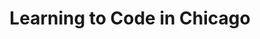 ---
title: Learning to Code in Chicago
slides:
  - title: Learning to Code in Chicago
    content_markdown: >-
      ## Learning to Code in Chicago


      ![](/uploads/learning-to-code-in-chicago/photo-1517694712202-14dd9538aa97.jpeg){:
      width="1740" height="1160"}


      [Image Source](https://unsplash.com/photos/95YRwf6CNw8)
    background_color: '#7b7b7b'
    background_image:
  - title: What is Coding
    content_markdown: '## What is coding?'
    background_color: '#7b7b7b'
    background_image:
  - title: "\_PROGRAMMING LANGUAGES"
    content_markdown: '## &nbsp;PROGRAMMING LANGUAGES'
    background_color: '#7b7b7b'
    background_image:
  - title: Java
    content_markdown: >-
      ## Java&nbsp;


      * Runs fast.&nbsp;

      * Embedded and cross platform application. Particularly interactive
      features in websites.&nbsp;

      * Over 3 billion devices use Java.&nbsp;
    background_color: '#7b7b7b'
    background_image:
  - title: C
    content_markdown: >-
      ## C (C++, C\#)


      * One of the oldest programing languages (1972).&nbsp;

      * Influenced C++ (1985) and C\# (2000) which are extensions of the
      original program.&nbsp;

      * Used for system programing and databases. Embedded systems such as car
      interfaces are often programmed in C.&nbsp;
    background_color: '#7b7b7b'
    background_image:
  - title: Python
    content_markdown: >-
      ## Python


      * Concise syntax. Shorter code needed to perform functions than other
      programs.

      * Easier to learn than C and Java.&nbsp;

      * Best for data science, AI, machine learning.&nbsp;
    background_color: '#7b7b7b'
    background_image:
  - title: Python Syntax Example
    content_markdown:
    background_color: '#7b7b7b'
    background_image: >-
      /uploads/learning-to-code-in-chicago/main-qimg-b4d8dfe1de991041fdaf15df8549de93-c.jpg
    background_size: contain
  - title: How do you decide which language you should learn?
    content_markdown: >-
      ### How do you pick which language to learn?


      ![](/uploads/learning-to-code-in-chicago/photo-1555066931-4365d14bab8c.jpeg){:
      width="1740" height="1160"}


      [Image Source](https://unsplash.com/photos/f77Bh3inUpE)
    background_color: '#7b7b7b'
    background_image:
  - title: Which programming language should you learn?
    content_markdown: >-
      ### Which programming language should you learn?&nbsp;


      ![](/uploads/learning-to-code-in-chicago/screen-shot-2022-01-19-at-4-57-13-pm.png){:
      width="1286" height="464"}
    background_color: '#7b7b7b'
    background_image:
  - title: Most Popular Languages
    content_markdown:
    background_color: '#7b7b7b'
    background_image: /uploads/learning-to-code-in-chicago/history-1024x668.png
    background_size: contain
  - title: Most Popular Languages
    content_markdown: '## What trends do you notice?'
    background_color: '#7b7b7b'
    background_image: /uploads/learning-to-code-in-chicago/history-1024x668.png
    background_size: contain
  - title: Sources
    content_markdown: >-
      Sources:&nbsp;[https://www.northeastern.edu/graduate/blog/most-popular-programming-languages/](https://www.northeastern.edu/graduate/blog/most-popular-programming-languages/)


      [https://stackify.com/popular-programming-languages-2018/](https://stackify.com/popular-programming-languages-2018/)
    background_color: '#7b7b7b'
    background_image:
  - title: Education
    content_markdown: '## Education: Degrees and Certifications'
    background_color: '#7b7b7b'
    background_image:
  - title: Certifications vs University Programs
    content_markdown: >-
      &nbsp;


      **Certification Program:** A certificate demonstrates you have a single
      skill, often not granted by a university. Often take a few weeks to
      several months to complete.


      &nbsp;


      **University Program:**&nbsp;Degrees take longer, there are different
      requirements for an Associates Degree (generally 2 years) and a Bachelors
      degree (generally 4 years).


      &nbsp;


      &nbsp;
    background_color: '#7b7b7b'
    background_image:
  - title: City Colleges of Chicago
    content_markdown: |-
      ## City Colleges of Chicago&nbsp;

      [https://bootcamp.ccc.edu/](https://bootcamp.ccc.edu/)
    background_color: '#7b7b7b'
    background_image: >-
      /uploads/learning-to-code-in-chicago/screen-shot-2022-01-10-at-12-55-16-pm.png
    background_size: contain
  - title: Google Partnership
    content_markdown:
    background_color: '#7b7b7b'
    background_image: >-
      /uploads/learning-to-code-in-chicago/screen-shot-2022-01-10-at-2-47-43-pm.png
    background_size: contain
  - title: Google IT Support Professional Certificate Launch your career in IT
    content_markdown: >-
      ## Google IT Support Professional Certificate


      * Program Cost: Free

      * Need an average of 6-8 hours of study each week for up to 6 months to
      complete coursework&nbsp;

      * Students are expected to take the certification exam upon completion

      * It is a synchronous class that meets weekly with an instructor/coach
    background_color: '#7b7b7b'
    background_image:
  - title: Code Platoon
    content_markdown: |-
      ## Code Platoon

      [https://www.codeplatoon.org/](https://www.codeplatoon.org/)
    background_color: '#000000'
    background_image: /uploads/learning-to-code-in-chicago/platoon.PNG
    background_size: contain
  - title: Code Platoon Intro
    content_markdown:
    background_color: '#000000'
    background_image: /uploads/learning-to-code-in-chicago/pla2.PNG
    background_size: contain
  - title: Women Who Code Chicago
    content_markdown: |-
      ## Women Who Code Chicago

      [https://www.womenwhocode.com/chicago](https://www.freegeek.org/)
    background_color: '#000000'
    background_image: /uploads/learning-to-code-in-chicago/1png.PNG
    background_size: contain
  - title: Free Geek
    content_markdown: |-
      ## Free Geek

      [https://www.freegeek.org/](https://www.freegeek.org/)
    background_color: '#000000'
    background_image: /uploads/learning-to-code-in-chicago/free-1.PNG
    background_size: contain
  - title: Diversify Tech
    content_markdown: |-
      ## Diversify&nbsp; Tech

      [https://www.diversifytech.co/](https://www.diversifytech.co/)
    background_color: '#000000'
    background_image: >-
      /uploads/learning-to-code-in-chicago/screen-shot-2022-01-22-at-10-13-47-am.png
    background_size: contain
  - title: Diversify Tech
    content_markdown: |-
      ## Diversify&nbsp; Tech

      [https://www.diversifytech.co/](https://www.diversifytech.co/)
    background_color: '#000000'
    background_image: >-
      /uploads/learning-to-code-in-chicago/screen-shot-2022-01-22-at-10-21-39-am.png
    background_size: contain
  - title: Free Online Resources
    content_markdown: '## Free Online Resources'
    background_color: '#7b7b7b'
    background_image:
  - title: Code Academy
    content_markdown: |-
      ## Code Academy&nbsp;

      [https://www.codecademy.com/](https://www.codecademy.com/)
    background_color: '#7b7b7b'
    background_image: /uploads/learning-to-code-in-chicago/code.PNG
    background_size: contain
  - title: 'Code Academy: Languages/ Subjects'
    content_markdown: >-
      ## Code Academy&nbsp;


      Languages & Subjects


      | HTML & CSS, Python, JavaScript, Java, SQL, Bash/Shell, Ruby, C++, R,
      C\#, PHP, Go, Swift, Kotlin | Web Development, Data Science, Computer
      Science, Developer Tools, Machine Learning, Code Foundations, Web Design,
      Game Development, Mobile Development, Data Visualization, Full Catalog |


      ### &nbsp;


      &nbsp;


      &nbsp;
    background_color: '#7b7b7b'
    background_image:
  - title: Code Academy Pros & Cons
    content_markdown: >-
      ## Code Academy


      | PROS | CONS |

      | --- | --- |

      | \+ Aesthetically pleasing courses. For paid service, only $20 per month.
      &nbsp;&nbsp;<br>\+ Good guides for finding information.<br>\+ Explains
      errors. | \- Reported bugs in some courses. Also reported it runs slowly
      occasionally.<br>\- No certifications |
    background_color: '#7b7b7b'
    background_image:
  - title: Free Code Camp
    content_markdown: |-
      ## Free Code Camp&nbsp;

      [https://www.freecodecamp.org/learn](https://www.freecodecamp.org/learn)
    background_color: '#7b7b7b'
    background_image: /uploads/learning-to-code-in-chicago/camp.PNG
    background_size: contain
  - title: Free Code Camp Certification Info
    content_markdown: >-
      ## Each certificate curriculum takes 300 hours to complete by submitting 5
      required projects.
    background_color: '#7b7b7b'
    background_image:
  - title: Free Code Camp Certification Info
    content_markdown: '## When coding, what is an extra benefit of creating projects?'
    background_color: '#7b7b7b'
    background_image:
  - title: Free Code Camp Certifications
    content_markdown: >-
      ## Free Code Camp Certifications


      * Responsive Web Design (HTML, CSS, Flexbox, CSS Grid)

      * Algorithms and Data Structures (JavaScript.)

      * Front End Libraries (React, Redux, Sass, Bootstrap, jQuery)

      * Data Visualization (D3.js)

      * APIs and Microservices (Node.js, Express.js)

      * Information Security and Quality Assurance (Chai, Helmet.js, BCrypt,
      Passport.js)
    background_color: '#7b7b7b'
    background_image:
  - title: Free Code Camp Pros & Cons
    content_markdown: >-
      ## Free Code Camp


      | PROS | CONS |

      | --- | --- |

      | \+ Completely free.<br>\+ Grants legitimate certifications.<br>\+
      Project based, completed projects required in order to earn
      certifications.&nbsp; | \- Stylistically less pleasing to look
      at.&nbsp;<br>\- The "help" button opens on a chatroom. You will need to
      rely on past forum posts for answers instead.<br>\-No progress
      indicators.&nbsp;<br><br>&nbsp; |


      &nbsp;
    background_color: '#7b7b7b'
    background_image:
  - title: Udacity
    content_markdown: |-
      ## Udacity

      https://www.udacity.com/
    background_color: '#7b7b7b'
    background_image: /uploads/learning-to-code-in-chicago/udacity.PNG
  - title: Udacity Nano Degrees
    content_markdown: >-
      ## Paid version: $200 a month to get as many certifications as desired
      with personal instruction available.&nbsp;
    background_color: '#7b7b7b'
    background_image:
  - title: 'Udacity: Languages/ Subjects'
    content_markdown: >-
      ## Udacity&nbsp;


      Languages & Subjects


      | 187 Free Courses<br><br>Python, AI, Machine Learning, Statistics, app
      development, Rapid Prototyping, Linear Algebra Refresher Course, and
      more&nbsp; | 59 Programs&nbsp;<br><br>Hybrid Cloud Engineer, Development
      for Microsoft Azure, Data Science for Business Leaders, Introduction to
      Cyber Security, and more |


      ### &nbsp;


      &nbsp;


      &nbsp;
    background_color: '#7b7b7b'
    background_image:
  - title: Udacity Pros & Cons
    content_markdown: >-
      ## Udacity


      | PROS | CONS |

      | --- | --- |

      | \+ Stylistically pleasing to look at.<br>\+ Code error
      notifications.<br>\+ Great selection of free courses. App development for
      both Android and iOS not common.&nbsp; | \- $200 a month.<br>\- Paying a
      monthly subscription instead of paying by course is not suitable for
      everyone.&nbsp; |


      &nbsp;
    background_color: '#7b7b7b'
    background_image:
  - title: LinkedIn Learning
    content_markdown: >-
      ## LinkedinLearning


      [Link](https://www.linkedin.com/learning-login/go/validate?account=116852650&amp;redirect=https%3A%2F%2Fwww.linkedin.com%2Flearning-login%2Fcontinue%3FauthUUID%3D09xG7oYNTYClof0wzwb7Sg%253D%253D%26forceAccount%3Dfalse&amp;authUUID=09xG7oYNTYClof0wzwb7Sg%3D%3D)


      &nbsp;
    background_color: '#7b7b7b'
    background_image: >-
      /uploads/learning-to-code-in-chicago/screen-shot-2022-01-22-at-10-28-32-am.png
  - title: Questions
    content_markdown: '## Questions?'
    background_color: '#7b7b7b'
    background_image:
---